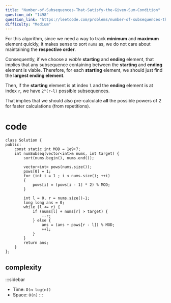 ```yaml
---
title: "Number-of-Subsequences-That-Satisfy-the-Given-Sum-Condition"
question_id: "1498"
question_link: "https://leetcode.com/problems/number-of-subsequences-that-satisfy-the-given-sum-condition/"
difficulty: "Medium"
---
```


For this algorithm, since we need a way to track **minimum** and **maximum** element quickly,
it makes sense to sort `nums` as, we do not care about maintaining the **respective order**.

Consequently, 
if we choose a *viable* **starting** and **ending** element,
that implies that any subsequence containing between the **starting** and **ending** element is viable.
Therefore, for each **starting** element, we should just find the **largest ending element**.

Then, if the **starting** element is at index `l` and the **ending** element is at index `r`,
we have `2^(r-l)` possible subsequences.

That implies that we should also pre-calculate **all** the possible powers of 2 for faster calculations (from repetitions).

# cod<span>e</span>

```{.cpp}
class Solution {
public:
    const static int MOD = 1e9+7;
    int numSubseq(vector<int>& nums, int target) {
        sort(nums.begin(), nums.end());

        vector<int> pows(nums.size());
        pows[0] = 1;
        for (int i = 1 ; i < nums.size(); ++i)
        {
            pows[i] = (pows[i - 1] * 2) % MOD;
        }

        int l = 0, r = nums.size()-1;
        long long ans = 0;
        while (l <= r) {
            if (nums[l] + nums[r] > target) {
                --r;
            } else {
                ans = (ans + pows[r - l]) % MOD;
                ++l;
            }
        }
        return ans;
    }
};
```

## complexit<span>y</span>

:::sidebar
- Time: `O(n log(n))`
- Space: `O(n)`
:::
